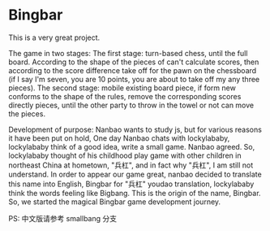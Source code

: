 # Bingbar
This is a very great project.

The game in two stages:
The first stage: turn-based chess, until the full board. According to the shape of the pieces of can't calculate scores, then according to the score difference take off for the pawn on the chessboard (if I say I'm seven, you are 10 points, you are about to take off my any three pieces).
The second stage: mobile existing board piece, if form new conforms to the shape of the rules, remove the corresponding scores directly pieces, until the other party to throw in the towel or not can move the pieces.

Development of purpose:
Nanbao wants to study js, but for various reasons it have been put on hold, One day Nanbao chats with lockylababy, lockylababy think of a good idea, write a small game. Nanbao agreed. So, lockylababy thought of his childhood play game with other children in northeast China at hometown, "兵杠", and in fact why  "兵杠", I am still not understand. In order to appear our game great, nanbao decided to translate this name into English, Bingbar for "兵杠" youdao translation, lockylababy think the words feeling like Bigbang. This is the origin of the name, Bingbar. So, we started the magical Bingbar game development journey.

PS: 中文版请参考 smallbang 分支
